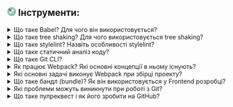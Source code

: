 <h2>
  <img src="../assets/Tools.png"  width="20" height="20" />
  <span>Інструменти:</span>
</h2>

<details>
  <summary>Що таке Babel? Для чого він використовується?</summary>
  <p>Відповідь на питання про Babel та його використання...</p>
</details>

<details>
  <summary>Що таке tree shaking? Для чого використовується tree shaking?</summary>
  <p>Відповідь на питання про tree shaking та його використання...</p>
</details>

<details>
  <summary>Що таке stylelint? Назвіть особливості stylelint?</summary>
  <p>Відповідь на питання про stylelint та його особливості...</p>
</details>

<details>
  <summary>Що таке статичний аналіз коду?</summary>
  <p>Відповідь на питання про статичний аналіз коду...</p>
</details>

<details>
  <summary>Що таке Git CLI?</summary>
  <p>Відповідь на питання про Git CLI...</p>
</details>

<details>
  <summary>Як працює Webpack? Які основні концепції в ньому існують?</summary>
  <p>Відповідь на питання про роботу Webpack та основні концепції в ньому...</p>
</details>

<details>
  <summary>Які основні задачі виконує Webpack при збірці проекту?</summary>
  <p>Відповідь на питання про основні задачі Webpack при збірці проекту...</p>
</details>

<details>
  <summary>Що таке бандл (bundle)? Як він використовується у Frontend розробці?</summary>
  <p>Відповідь на питання про бандл (bundle) та його використання у Frontend розробці...</p>
</details>

<details>
  <summary>Які проблеми можуть виникнути при роботі з Git?</summary>
  <p>Відповідь на питання про проблеми при роботі з Git...</p>
</details>

<details>
  <summary>Що таке пулреквест і як його зробити на GitHub?</summary>
  <p>Відповідь на питання про пулреквест та його створення на GitHub...</p>
</details>
